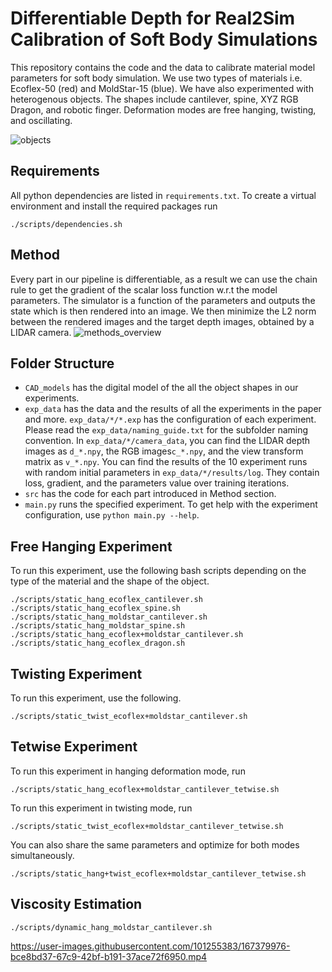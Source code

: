 # Differentiable Depth for Real2Sim Calibration of Soft Body Simulations

This repository contains the code and the data to calibrate material model parameters for soft body simulation. We use two types of materials i.e. Ecoflex-50 (red) and MoldStar-15 (blue). We have also experimented with heterogenous objects. The shapes include cantilever, spine, XYZ RGB Dragon, and robotic finger. Deformation modes are free hanging, twisting, and oscillating.

![objects](https://user-images.githubusercontent.com/101255383/166220869-53fef7a8-ca4e-45da-baf5-c3454f73819b.png)

## Requirements
All python dependencies are listed in `requirements.txt`. To create a virtual environment and install the required packages run
```
./scripts/dependencies.sh
```
## Method
Every part in our pipeline is differentiable, as a result we can use the chain rule to get the gradient of the scalar loss function w.r.t the model parameters. The simulator is a function of the parameters and outputs the state which is then rendered into an image. We then minimize the L2 norm between the rendered images and the target depth images, obtained by a LIDAR camera.
![methods_overview](https://user-images.githubusercontent.com/101255383/166422034-8600be39-0992-4bff-a8fa-30ed4a9e22c7.png)
## Folder Structure
* `CAD_models` has the digital model of the all the object shapes in our experiments.
* `exp_data` has the data and the results of all the experiments in the paper and more. `exp_data/*/*.exp` has the configuration of each experiment. Please read the `exp_data/naming_guide.txt` for the subfolder naming convention. In `exp_data/*/camera_data`, you can find the LIDAR depth images as `d_*.npy`, the RGB images`c_*.npy`, and the view transform matrix as `v_*.npy`. You can find the results of the 10 experiment runs with random initial parameters in `exp_data/*/results/log`. They contain loss, gradient, and the parameters value over training iterations.
* `src` has the code for each part introduced in Method section. 
* `main.py` runs the specified experiment. To get help with the experiment configuration, use `python main.py --help`.


## Free Hanging Experiment
To run this experiment, use the following bash scripts depending on the type of the material and the shape of the object.
```
./scripts/static_hang_ecoflex_cantilever.sh
./scripts/static_hang_ecoflex_spine.sh
./scripts/static_hang_moldstar_cantilever.sh
./scripts/static_hang_moldstar_spine.sh
./scripts/static_hang_ecoflex+moldstar_cantilever.sh
./scripts/static_hang_ecoflex_dragon.sh
```
## Twisting Experiment
To run this experiment, use the following.
```
./scripts/static_twist_ecoflex+moldstar_cantilever.sh
```

## Tetwise Experiment
To run this experiment in hanging deformation mode, run
```
./scripts/static_hang_ecoflex+moldstar_cantilever_tetwise.sh
```
To run this experiment in twisting mode, run
```
./scripts/static_twist_ecoflex+moldstar_cantilever_tetwise.sh
```
You can also share the same parameters and optimize for both modes simultaneously.
```
./scripts/static_hang+twist_ecoflex+moldstar_cantilever_tetwise.sh
```

## Viscosity Estimation
```
./scripts/dynamic_hang_moldstar_cantilever.sh
```



https://user-images.githubusercontent.com/101255383/167379976-bce8bd37-67c9-42bf-b191-37ace72f6950.mp4

